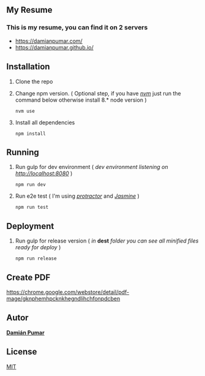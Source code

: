 ## My Resume

### This is my resume, you can find it on 2 servers

- https://damianpumar.com/
- https://damianpumar.github.io/

## Installation

1.  Clone the repo
2.  Change npm version. ( Optional step, if you have _[nvm](https://github.com/nvm-sh/nvm)_ just run the command below otherwise install 8.\* node version )

        nvm use

3.  Install all dependencies

        npm install

## Running

1.  Run gulp for dev environment ( _dev environment listening on [http://localhost:8080](http://localhost:8080)_ )

        npm run dev

2.  Run e2e test ( I'm using _[protractor](https://www.protractortest.org/#/)_ and _[Jasmine](https://jasmine.github.io/)_ )

        npm run test

## Deployment

1.  Run gulp for release version ( _in_ **dest** _folder you can see all minified files ready for deploy_ )

        npm run release

## Create PDF

https://chrome.google.com/webstore/detail/pdf-mage/gknphemhpcknkhegndlihchfonpdcben

## Autor

**[Damián Pumar](https://github.com/damianpumar)**

## License

[MIT](https://choosealicense.com/licenses/mit/)
